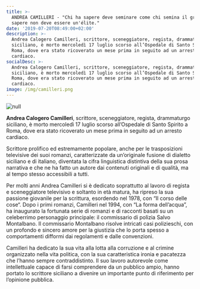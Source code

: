 ```yaml
---
title: >-
  ANDREA CAMILLERI - "Chi ha sapere deve seminare come chi semina il grano. Il
  sapere non deve essere un'élite."
date: '2019-07-20T08:49:00+02:00'
description: >-
  Andrea Calogero Camilleri, scrittore, sceneggiatore, regista, drammaturgo
  siciliano, è morto mercoledì 17 luglio scorso all’Ospedale di Santo Spirito a
  Roma, dove era stato ricoverato un mese prima in seguito ad un arresto
  cardiaco.
socialDesc: >-
  Andrea Calogero Camilleri, scrittore, sceneggiatore, regista, drammaturgo
  siciliano, è morto mercoledì 17 luglio scorso all’Ospedale di Santo Spirito a
  Roma, dove era stato ricoverato un mese prima in seguito ad un arresto
  cardiaco.
image: /img/camilleri.png
---
```

![null](/img/camilleri.png)

**Andrea Calogero Camilleri**, scrittore, sceneggiatore, regista, drammaturgo siciliano, è morto mercoledì 17 luglio scorso all’Ospedale di Santo Spirito a Roma, dove era stato ricoverato un mese prima in seguito ad un arresto cardiaco.

Scrittore prolifico ed estremamente popolare, anche per le trasposizioni televisive dei suoi romanzi, caratterizzate da un’originale fusione di dialetto siciliano e di italiano, diventata la cifra linguistica distintiva della sua prosa narrativa e che ne ha fatto un autore dai contenuti originali e di qualità, ma al tempo stesso accessibili a tutti. 

Per molti anni Andrea Camilleri si è dedicato soprattutto al lavoro di regista e sceneggiatore televisivo e soltanto in età matura, ha ripreso la sua passione giovanile per la scrittura, esordendo nel 1978, con “Il corso delle cose“. Dopo i primi romanzi, Camilleri nel 1994, con “La forma dell’acqua”, ha inaugurato la fortunata serie di romanzi e di racconti basati su un celeberrimo personaggio principale: il commissario di polizia Salvo Montalbano. Il commissario Montalbano risolve intricati casi polizieschi, con un profondo e sincero amore per la giustizia che lo porta spesso a comportamenti difformi dai regolamenti e dalle convenzioni. 

Camilleri ha dedicato la sua vita alla lotta alla corruzione e al crimine organizzato nella vita politica, con la sua caratteristica ironia e pacatezza che l’hanno sempre contraddistinto. Il suo lavoro autorevole come intellettuale capace di farsi comprendere da un pubblico ampio, hanno portato lo scrittore siciliano  a divenire un importante punto di riferimento per l’opinione pubblica.
